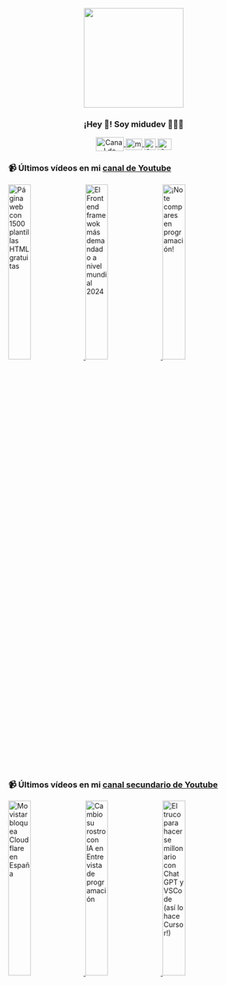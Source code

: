 <p align="center" width="300">
   <img align="center" width="200" src="https://user-images.githubusercontent.com/1561955/106762302-fda9de00-6635-11eb-99be-3ef744e60c0e.png" />
   <h3 align="center">¡Hey 👋! Soy midudev 👨🏻‍💻</h3>
</p>

<p align="center">
   <a href="https://twitch.tv/midudev" target="blank">
    <img align="center" src="https://upload.wikimedia.org/wikipedia/commons/c/ce/Twitch_logo_2019.svg" alt="Canal de Twitch de midudev" height="28px" width="56px" />
  </a>
  <span style="width: 8px;"> </span>
   <a href="https://youtube.com/midudev" target="blank">
    <img align="center" src="https://upload.wikimedia.org/wikipedia/commons/0/09/YouTube_full-color_icon_%282017%29.svg" alt="midudev" height="23px" width="33px" />
  </a>
  <span style="width: 8px;"> </span>
  <a href="https://instagram.com/midu.dev" target="blank">
    <img align="center" src="https://upload.wikimedia.org/wikipedia/commons/e/e7/Instagram_logo_2016.svg" alt="Canal de Instagram de midu.dev" height="23px" width="23px" />
  </a>
  <span style="width: 8px;"> </span>
  <a href="https://twitter.com/midudev" target="blank">
    <img align="center" src="https://upload.wikimedia.org/wikipedia/commons/thumb/6/6f/Logo_of_Twitter.svg/2491px-Logo_of_Twitter.svg.png" alt="Canal de Twitter de midudev" height="23px" width="28px" />
  </a>
</p>

### 📹 Últimos vídeos en mi [canal de Youtube](https://youtube.com/midudev?sub_confirmation=1)

<a href='https://youtu.be/xlgFWhZy0iI' target='_blank'>
  <img width='30%' src='https://img.youtube.com/vi/xlgFWhZy0iI/mqdefault.jpg' alt='Página web con 1500 plantillas HTML gratuitas' />
</a>
<a href='https://youtu.be/oFnMlJ63_sc' target='_blank'>
  <img width='30%' src='https://img.youtube.com/vi/oFnMlJ63_sc/mqdefault.jpg' alt='El Frontend framewok más demandado a nivel mundial 2024' />
</a>
<a href='https://youtu.be/BBCLJpvzAHo' target='_blank'>
  <img width='30%' src='https://img.youtube.com/vi/BBCLJpvzAHo/mqdefault.jpg' alt='¡No te compares en programación!' />
</a>

### 📹 Últimos vídeos en mi [canal secundario de Youtube](https://youtube.com/midulive?sub_confirmation=1)

<a href='https://youtu.be/pj66vftqZZM' target='_blank'>
  <img width='30%' src='https://img.youtube.com/vi/pj66vftqZZM/mqdefault.jpg' alt='Movistar bloquea Cloudflare en España' />
</a>
<a href='https://youtu.be/IWeg36_DA50' target='_blank'>
  <img width='30%' src='https://img.youtube.com/vi/IWeg36_DA50/mqdefault.jpg' alt='Cambio su rostro con IA en Entrevista de programación' />
</a>
<a href='https://youtu.be/qbPm5LX18eE' target='_blank'>
  <img width='30%' src='https://img.youtube.com/vi/qbPm5LX18eE/mqdefault.jpg' alt='El truco para hacerse millonario con ChatGPT y VSCode (así lo hace Cursor!)' />
</a>